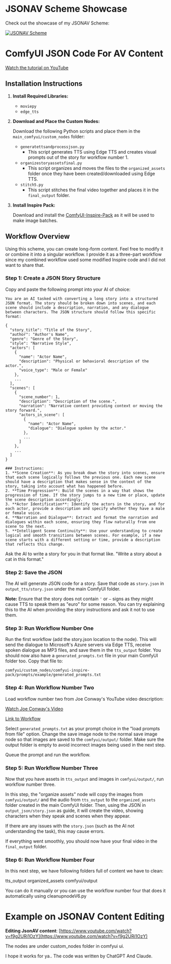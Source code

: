 # JSONAV Scheme Showcase

Check out the showcase of my JSONAV Scheme:

[![JSONAV Scheme](https://img.youtube.com/vi/8rQguDzJqqk/0.jpg)](https://youtu.be/8rQguDzJqqk)

# ComfyUI JSON Code For AV Content

[Watch the tutorial on YouTube](https://youtu.be/ygFL213h17k)

## Installation Instructions

1. **Install Required Libraries:**

   - `moviepy`
   - `edge_tts`

2. **Download and Place the Custom Nodes:**

   Download the following Python scripts and place them in the `main_comfyui/custom_nodes` folder:

   - `generatettsandprocessjson.py`
     - This script generates TTS using Edge TTS and creates visual prompts out of the story for workflow number 1.
   - `organizestoryassetsfinal.py`
     - This script organizes and moves the files to the `organized_assets` folder once they have been created/downloaded using Edge TTS.
   - `stitch5.py`
     - This script stitches the final video together and places it in the `final_output` folder.

3. **Install Inspire Pack:**

   Download and install the [ComfyUI-Inspire-Pack](https://github.com/ltdrdata/ComfyUI-Inspire-Pack) as it will be used to make image batches.

## Workflow Overview

Using this scheme, you can create long-form content. Feel free to modify it or combine it into a singular workflow. I provide it as a three-part workflow since my combined workflow used some modified Inspire code and I did not want to share that. 

### Step 1: Create a JSON Story Structure

Copy and paste the following prompt into your AI of choice:

```
You are an AI tasked with converting a long story into a structured JSON format. The story should be broken down into scenes, and each scene should include a description, narration, and any dialogue between characters. The JSON structure should follow this specific format:

{
  "story_title": "Title of the Story",
  "author": "Author's Name",
  "genre": "Genre of the Story",
  "style": "Narrative Style",
  "actors": [
    {
      "name": "Actor Name",
      "description": "Physical or behavioral description of the actor.",
      "voice_type": "Male or Female"
    },
    ...
  ],
  "scenes": [
    {
      "scene_number": 1,
      "description": "Description of the scene.",
      "narration": "Narrative content providing context or moving the story forward.",
      "actors_in_scene": [
        {
          "name": "Actor Name",
          "dialogue": "Dialogue spoken by the actor."
        },
        ...
      ]
    },
    ...
  ]
}

### Instructions:
1. **Scene Creation**: As you break down the story into scenes, ensure that each scene logically follows the previous one. Each new scene should have a description that makes sense in the context of the story, taking into account what has happened before.
2. **Time Progression**: Build the scenes in a way that shows the progression of time. If the story jumps to a new time or place, update the scene description accordingly.
3. **Actor Identification**: Identify the actors in the story, and for each actor, provide a description and specify whether they have a male or female voice.
4. **Narration and Dialogue**: Extract and format the narration and dialogues within each scene, ensuring they flow naturally from one scene to the next.
5. **Intelligent Scene Continuity**: Use your understanding to create logical and smooth transitions between scenes. For example, if a new scene starts with a different setting or time, provide a description that reflects this change.
```

Ask the AI to write a story for you in that format like. "Write a story about a cat in this format."

### Step 2: Save the JSON

The AI will generate JSON code for a story. Save that code as `story.json` in `output_tts/story.json` under the main ComfyUI folder. 

**Note:** Ensure that the story does not contain `'` or `—` signs as they might cause TTS to speak them as "euro" for some reason. You can try explaining this to the AI when providing the story instructions and ask it not to use them. 

### Step 3: Run Workflow Number One

Run the first workflow (add the story.json location to the node). This will send the dialogue to Microsoft's Azure servers via Edge TTS, receive spoken dialogue as MP3 files, and save them in the `tts_output` folder. You should now also have a `generated_prompts.txt` file in your main ComfyUI folder too. Copy that file to:

```
comfyui/custom_nodes/comfyui-inspire-pack/prompts/example/generated_prompts.txt
```

### Step 4: Run Workflow Number Two

Load workflow number two from Joe Conway's YouTube video description:

[Watch Joe Conway's Video](https://www.youtube.com/watch?v=L5OCsK7T3GQ)

[Link to Workflow](https://www.dropbox.com/scl/fi/zbdrov5wzobj9ugu19e6i/Multiple-images-with-different-prompts.json?rlkey=hx0ef94kpxfrftmp1jdwt7mdc&e=1&st=jm2d50ck&dl=0)

Select `generated_prompts.txt` as your prompt choice in the "load prompts from file" option. Change the save image node to the normal save image node so that images are saved to the `comfyui/output/` folder. Make sure the output folder is empty to avoid incorrect images being used in the next step.

Queue the prompt and run the workflow.

### Step 5: Run Workflow Number Three

Now that you have assets in `tts_output` and images in `comfyui/output/`, run workflow number three.

In this step, the "organize assets" node will copy the images from `comfyui/output/` and the audio from `tts_output` to the `organized_assets` folder created in the main ComfyUI folder. Then, using the JSON in `output_json/story.json` as guide, it will create the video, showing characters when they speak and scenes when they appear. 

If there are any issues with the `story.json` (such as the AI not understanding the task), this may cause errors.

If everything went smoothly, you should now have your final video in the `final_output` folder.

### Step 6: Run Workflow Number Four

In this next step, we have following folders full of content we have to clean: 

tts_output organized_assets comfyui/output

You can do it manually or you can use the workflow number four that does it automatically using cleanupnodeV6.py 

# Example on JSONAV Content Editing

**Editing JsonAV content**: [https://www.youtube.com/watch?v=f9g2URi1OzY](https://www.youtube.com/watch?v=f9g2URi1OzY)



The nodes are under custom_nodes folder in comfyui ui. 



I hope it works for ya.. The code was written by ChatGPT And Claude. 

